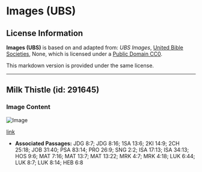 # Images (UBS)

## License Information

**Images (UBS)** is based on and adapted from: _UBS Images_, [United Bible Societies](https://unitedbiblesocieties.org/), None, which is licensed under a [Public Domain CC0](https://creativecommons.org/public-domain/cc0/).

This markdown version is provided under the same license.



--------------------------------

## Milk Thistle (id: 291645)

### Image Content

![Image](https://cdn.aquifer.bible/aquifer-content/resources/Media/WEB-0868_milk_thistle.jpg)

[link](https://cdn.aquifer.bible/aquifer-content/resources/Media/WEB-0868_milk_thistle.jpg)

* **Associated Passages:** JDG 8:7; JDG 8:16; 1SA 13:6; 2KI 14:9; 2CH 25:18; JOB 31:40; PSA 83:14; PRO 26:9; SNG 2:2; ISA 17:13; ISA 34:13; HOS 9:6; MAT 7:16; MAT 13:7; MAT 13:22; MRK 4:7; MRK 4:18; LUK 6:44; LUK 8:7; LUK 8:14; HEB 6:8


